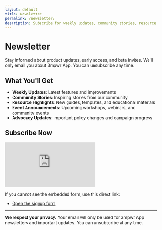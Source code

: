 ```yaml
---
layout: default
title: Newsletter
permalink: /newsletter/
description: Subscribe for weekly updates, community stories, resource highlights, events, and advocacy news from 3mpwr App.
---
```


# Newsletter

Stay informed about product updates, early access, and beta invites. We'll only email you about 3mpwr App. You can unsubscribe any time.

## What You'll Get
- **Weekly Updates**: Latest features and improvements
- **Community Stories**: Inspiring stories from our community
- **Resource Highlights**: New guides, templates, and educational materials
- **Event Announcements**: Upcoming workshops, webinars, and community events
- **Advocacy Updates**: Important policy changes and campaign progress

## Subscribe Now

<div class="newsletter-embed">
  <iframe
    id="newsletter-form"
    title="3mpwr App newsletter signup"
    src="https://docs.google.com/forms/d/e/1FAIpQLSf9AHMg9pMWS2njErNXDj1W0g2rXBNabXsUnZOgRF4vfvk0kQ/viewform?embedded=true"
    loading="lazy"
    frameborder="0"
    marginheight="0"
    marginwidth="0"
    referrerpolicy="no-referrer"
  >Loading…</iframe>
</div>

<!-- styles moved to assets/css/style.css -->

<script>
(function () {
  var iframe = document.getElementById('newsletter-form');
  if (!iframe) return;
  var firstLoadDone = false;
  iframe.addEventListener('load', function () {
    if (firstLoadDone) {
      iframe.classList.add('newsletter-redirecting');
      // Redirect immediately after submission view loads
      setTimeout(function () { window.location.href = '/'; }, 0);
      return;
    }
    firstLoadDone = true;
  });
})();
</script>

If you cannot see the embedded form, use this direct link:
- [Open the signup form](https://docs.google.com/forms/d/e/1FAIpQLSf9AHMg9pMWS2njErNXDj1W0g2rXBNabXsUnZOgRF4vfvk0kQ/viewform)

---

**We respect your privacy.** Your email will only be used for 3mpwr App newsletters and important updates. You can unsubscribe at any time.
